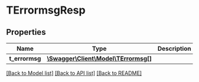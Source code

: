# TErrormsgResp

## Properties
Name | Type | Description | Notes
------------ | ------------- | ------------- | -------------
**t_errormsg** | [**\Swagger\Client\Model\TErrormsg[]**](TErrormsg.md) |  | [optional] 

[[Back to Model list]](../README.md#documentation-for-models) [[Back to API list]](../README.md#documentation-for-api-endpoints) [[Back to README]](../README.md)


